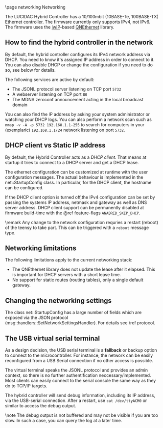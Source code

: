\page networking Networking

The LUCIDAC Hybrid Controller has a 10/100mbit (10BASE-Te, 100BASE-TX) Ethernet controller. The firmware currently
only supports IPv4, not IPv6. The firmware uses the [lwIP](https://en.wikipedia.org/wiki/LwIP)-based
[QNEthernet](https://github.com/ssilverman/QNEthernet) library.


## How to find the hybrid controller in the network

By default, the hybrid controller configures its IPv4 network address via DHCP.
You need to know it's assigned IP address in order to connect to it. You can also
disable DHCP or change the configuration if you need to do so, see below for details.

The following services are active by default:

* The JSONL protocol server listening on TCP port `5732`
* A webserver listening on TCP port `80`
* The MDNS zeroconf announcement acting in the local broadcast domain

You can also find the IP address by asking your system administrator
or watching your DHCP logs. You can also perform a network scan such as 
`nmap -v -A -p 5732 192.168.1.1-255` to search for computers in your (exemplaric)
`192.168.1.1/24` network listening on port `5732`.

## DHCP client vs Static IP address
By default, the Hybrid Controller acts as a *DHCP client*. That means at startup it tries to
connect to a DHCP server and get a DHCP lease. 

The ethernet configuration can be customized at runtime with the user configuration messages.
The actual behaviour is implemented in the net::StartupConfig class.
In particular, for the DHCP client, the hostname can be configured.

If the DHCP client option is turned off,the IPv4 configuration can be set by passing the systems IP address,
netmask and gateway as well as DNS server address.
DHCP client support can be permanently disabled at firmware build-time with
the @ref feature-flags `ANABRID_SKIP_DHCP`.

\remark 
Any change to the network configuration requries a restart (reboot) of the teensy to take part. This
can be triggered with a `reboot` message type.

## Networking limitations

The following limitations apply to the current networking stack:

* The QNEthernet library does not update the lease after it elapsed. This is important 
  for DHCP servers with a short lease time.
* No support for static routes (routing tables), only a single default gateway.

## Changing the networking settings

The class net::StartupConfig has a large number of fields which are exposed via the JSON protocol
(msg::handlers::SetNetworkSettingsHandler). For details see \ref protocol.

## The USB virtual serial terminal

As a design decision, the USB serial terminal is a **fallback** or backup option to connect to the microcontroller.
For instance, the network can be easily reconfigured from a USB Serial connection
if no other access is possible.

The virtual terminal speaks the JSONL protocol and provides an admin context, so there is no further
authentification neccessary/implemented. Most clients can easily connect to the serial
console the same way as they do to TCP/IP targets.

The hybrid controller will send debug information, including its IP address,
via the USB-serial connection. 
After a restart, use `cat /dev/ttyACM0` or similar to access the debug output.

\note
The debug output is not buffered and may not be visible if you are too slow. In such
a case, you can query the log at a later time.
